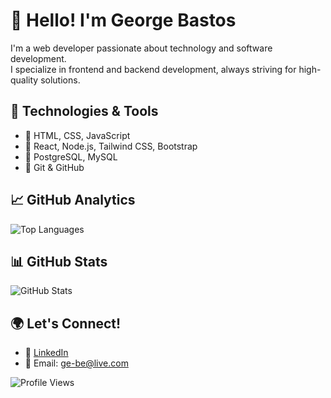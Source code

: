 # 👋 Hello! I'm George Bastos  

I'm a web developer passionate about technology and software development.  
I specialize in frontend and backend development, always striving for high-quality solutions.  

## 🚀 Technologies & Tools  
- 🔹 HTML, CSS, JavaScript  
- 🔹 React, Node.js, Tailwind CSS, Bootstrap  
- 🔹 PostgreSQL, MySQL  
- 🔹 Git & GitHub  

## 📈 GitHub Analytics  

![Top Languages](https://github-readme-stats.vercel.app/api/top-langs/?username=GeorgeBastosFerreiraFH&layout=compact&theme=dark)  

## 📊 GitHub Stats  
![GitHub Stats](https://github-readme-stats.vercel.app/api?username=GeorgeBastosFerreiraFH&show_icons=true&theme=dark)  

## 🌍 Let's Connect!  
- 💼 [LinkedIn](https://www.linkedin.com/in/ge-be88/)  
- 📧 Email: ge-be@live.com

![Profile Views](https://komarev.com/ghpvc/?username=GeorgeBastosFerreiraFH&color=blue)  

